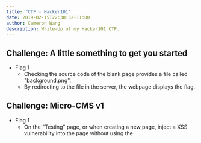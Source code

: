 ```yaml
---
title: "CTF - Hacker101"
date: 2019-02-15T22:38:52+11:00
author: Cameron Wang
description: Write-Up of my Hacker101 CTF.
---
```

## Challenge: A little something to get you started
- Flag 1
	- Checking the source code of the blank page provides a file called "background.png".
	- By redirecting to the file in the server, the webpage displays the flag.

## Challenge: Micro-CMS v1
- Flag 1
	- On the "Testing" page, or when creating a new page, inject a XSS vulnerability into the page without using the **<script>** tag, or without using the word **script**, as it is blacklisted.
	- Using the **<img>** or **<a>** tags can inject a XSS vulnerability.
	- View source code to find the flag in the tag.